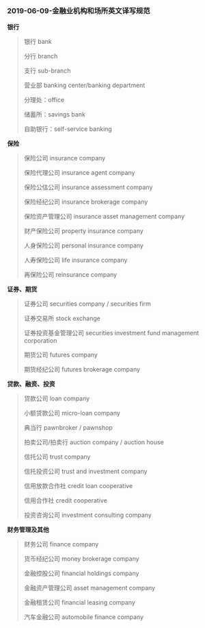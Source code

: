 ### 2019-06-09-金融业机构和场所英文译写规范

[^金融业机构和场所英文译写规范]: 公共服务领域英文译写规范第10部分 A.3 GB/T 30240.10-2017



**银行**

> 银行 bank
>
> 分行 branch
>
> 支行 sub-branch
>
> 营业部 banking center/banking department
>
> 分理处：office
>
> 储蓄所：savings bank
>
> 自助银行：self-service banking

**保险**

> 保险公司 insurance company
>
> 保险代理公司 insurance agent company
>
> 保险公估公司 insurance assessment company
>
> 保险经纪公司 insurance brokerage company
>
> 保险资产管理公司 insurance asset management company
>
> 财产保险公司 property insurance company
>
> 人身保险公司 personal insurance company
>
> 人寿保险公司 life insurance company
>
> 再保险公司 reinsurance company

**证券、期货**

> 证券公司 securities company / securities firm
>
> 证券交易所 stock exchange
>
> 证券投资基金管理公司 securities investment fund management corporation
>
> 期货公司 futures company
>
> 期货经纪公司 futures brokerage company

**贷款、融资、投资**

> 贷款公司 loan company
>
> 小额贷款公司 micro-loan company
>
> 典当行 pawnbroker / pawnshop
>
> 拍卖公司/拍卖行 auction company / auction house
>
> 信托公司 trust company
>
> 信托投资公司 trust and investment company
>
> 信用放款合作社 credit loan cooperative
>
> 信用合作社 credit cooperative
>
> 投资咨询公司 investment consulting company

**财务管理及其他**

>  财务公司 finance company
>
> 货币经纪公司 money brokerage company
>
> 金融控股公司 financial holdings company
>
> 金融资产管理公司 asset management company
>
> 金融租赁公司 financial leasing company
>
> 汽车金融公司 automobile finance company





[^保险、证券、期货、财务管理与服务类的“公司”]: 译作company或corporation。通常情况下，company和corporation可以互换使用，具体根据“名从主人”的原则选择使用。

